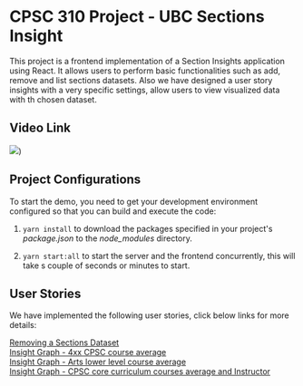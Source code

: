 # CPSC 310 Project - UBC Sections Insight

This project is a frontend implementation of a Section Insights application using React. It allows users to perform basic functionalities such as add, remove and list sections datasets. Also we have designed a user story insights with a very specific settings, allow users to view visualized data with th chosen dataset.

## Video Link

[![](https://markdown-videos-api.jorgenkh.no/youtube/6mPwTe0iQeU)](https://www.youtube.com/watch?v=6mPwTe0iQeU))

## Project Configurations

To start the demo, you need to get your development environment configured so that you can build and execute the code:

1. `yarn install` to download the packages specified in your project's *package.json* to the *node_modules* directory.

2. `yarn start:all` to start the server and the frontend concurrently, this will take s couple of seconds or minutes to start. 


## User Stories

We have implemented the following user stories, click below links for more details:

<a href="https://drive.google.com/file/d/1bfqpMWns96iAEoCbfswjIRJuaHqgWDVX/view?usp=sharing" target="_blank">
	Removing a Sections Dataset
</a>
</br>
<a href="https://drive.google.com/file/d/1_g3A4Zn4ZYQP2I-7PgvzjnPf1ccY0PPn/view?usp=sharing" target="_blank">
	Insight Graph - 4xx CPSC course average
</a>
</br>
<a href="https://drive.google.com/file/d/1DlyftoWRr0TzokSOlGO_9PBSNJR63ymq/view?usp=sharing" target="_blank">
	Insight Graph - Arts lower level course average 
</a>
</br>
<a href="https://drive.google.com/file/d/1uejfr4P8ZPyYWbFH-69mWuUr_bZuzPU_/view?usp=sharing" target="_blank">
	Insight Graph - CPSC core curriculum courses average and Instructor 
</a>
